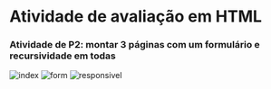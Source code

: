 # Atividade de avaliação em HTML
### Atividade de P2: montar 3 páginas com um formulário e recursividade em todas

![index](https://user-images.githubusercontent.com/82783672/133946430-ecbeb564-178d-44d2-a949-94ac17af89d4.png)
![form](https://user-images.githubusercontent.com/82783672/133946444-42a479de-6a94-4d38-9a8b-9ef3b2be5912.png)
![responsivel](https://user-images.githubusercontent.com/82783672/133946445-f34283a3-69c7-407b-80bf-ef8a15647c14.png)
